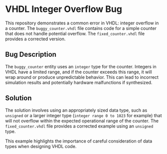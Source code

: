 # VHDL Integer Overflow Bug

This repository demonstrates a common error in VHDL: integer overflow in a counter.  The `buggy_counter.vhdl` file contains code for a simple counter that does not handle potential overflow.  The `fixed_counter.vhdl` file provides a corrected version. 

## Bug Description
The `buggy_counter` entity uses an `integer` type for the counter.  Integers in VHDL have a limited range, and if the counter exceeds this range, it will wrap around or produce unpredictable behavior. This can lead to incorrect simulation results and potentially hardware malfunctions if synthesized.

## Solution
The solution involves using an appropriately sized data type, such as `unsigned` or a larger integer type (`integer range 0 to 1023` for example) that will not overflow within the expected operational range of the counter.  The `fixed_counter.vhdl` file provides a corrected example using an `unsigned` type.

This example highlights the importance of careful consideration of data types when designing VHDL code.